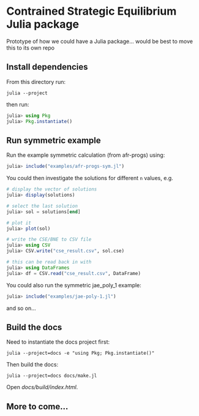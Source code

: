 # Contrained Strategic Equilibrium Julia package

Prototype of how we could have a Julia package... would be best to move this to its own repo

## Install dependencies

From this directory run:

```
julia --project
```

then run:

```julia
julia> using Pkg
julia> Pkg.instantiate()
```

## Run symmetric example

Run the example symmetric calculation (from afr-progs) using:

```julia
julia> include("examples/afr-progs-sym.jl")
```

You could then investigate the solutions for different `n` values, e.g.

```julia
# display the vector of solutions
julia> display(solutions)

# select the last solution
julia> sol = solutions[end]

# plot it
julia> plot(sol)

# write the CSE/BNE to CSV file
julia> using CSV
julia> CSV.write("cse_result.csv", sol.cse)

# this can be read back in with
julia> using DataFrames
julia> df = CSV.read("cse_result.csv", DataFrame)
```

You could also run the symmetric jae_poly_1 example:

```julia
julia> include("examples/jae-poly-1.jl")
```

and so on...

## Build the docs

Need to instantiate the docs project first:

```
julia --project=docs -e "using Pkg; Pkg.instantiate()"
```

Then build the docs:

```
julia --project=docs docs/make.jl
```

Open *docs/build/index.html*.

## More to come...
